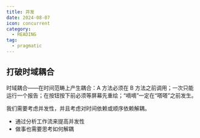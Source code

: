 ```yaml
---
title: 并发
date: 2024-08-07
icon: concurrent
category:
  - READING
tag:
  - pragmatic
---
```


## 打破时域耦合

时域耦合——在时间范畴上产生耦合：A 方法必须在 B 方法之前调用；一次只能运行一个报告；在按钮按下前必须等屏幕先重绘；“嘀嘀”一定在“嗒嗒”之前发生。

我们需要考虑并发性，并且考虑对时间依赖或顺序依赖解耦。

- 通过分析工作流来提高并发性
- 做事也需要思考如何解耦
